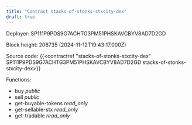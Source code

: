 ```yaml
---
title: "Contract stacks-of-stonks-stxcity-dex"
draft: true
---
```

Deployer: SP111P9PDS9G7ACHTG3PM51PHSKAVCBYV8AD7D2GD


 



Block height: 206735 (2024-11-12T19:43:17.000Z)

Source code: {{<contractref "stacks-of-stonks-stxcity-dex" SP111P9PDS9G7ACHTG3PM51PHSKAVCBYV8AD7D2GD stacks-of-stonks-stxcity-dex>}}

Functions:

* buy _public_
* sell _public_
* get-buyable-tokens _read_only_
* get-sellable-stx _read_only_
* get-tradable _read_only_
